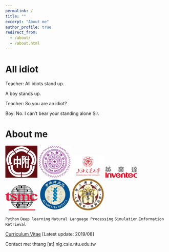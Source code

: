 ```yaml
---
permalink: /
title: ""
excerpt: "About me"
author_profile: true
redirect_from: 
  - /about/
  - /about.html
---
```


All idiot
======
Teacher: All idiots stand up.

A boy stands up.

Teacher: So you are an idiot?

Boy: No. I can’t bear your standing alone Sir. 

About me
======
<img src='/images/HSNU.png' width='100'>
<img src='/images/The_Logo_of_National_Tsing_Hua_University.png' width='100'>
<img src='/images/130.png' width='100'>
<img src='/images/logo_inventec.png' width='100'>
<img src='/images/tsmc.jpg' width='100'>
<img src='/images/sinica_logo.png' width='100'>
<img src='/images/Emblem72.jpg' width='100'>
<!-- <img src='/images/sign2-032a.png' width='100'> -->

```Python```  ```Deep learning```  ```Natural Language Processing```  ```Simulation```  ```Information Retrieval``` 

[Curriculum Vitae](http://thtang.github.io/files/Jason_Tang_Resume.pdf) [Latest update: 2019/08] 

Contact me: thtang [at] nlg.csie.ntu.edu.tw